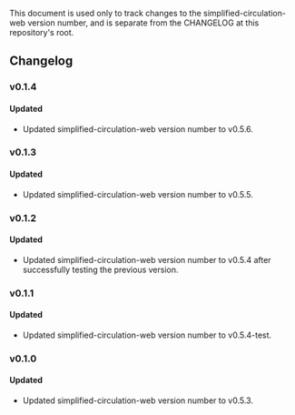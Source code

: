This document is used only to track changes to the simplified-circulation-web
version number, and is separate from the CHANGELOG at this repository's root.

## Changelog

### v0.1.4

#### Updated

- Updated simplified-circulation-web version number to v0.5.6.

### v0.1.3

#### Updated

- Updated simplified-circulation-web version number to v0.5.5.

### v0.1.2

#### Updated

- Updated simplified-circulation-web version number to v0.5.4 after successfully
  testing the previous version.

### v0.1.1

#### Updated

- Updated simplified-circulation-web version number to v0.5.4-test.

### v0.1.0

#### Updated

- Updated simplified-circulation-web version number to v0.5.3.
